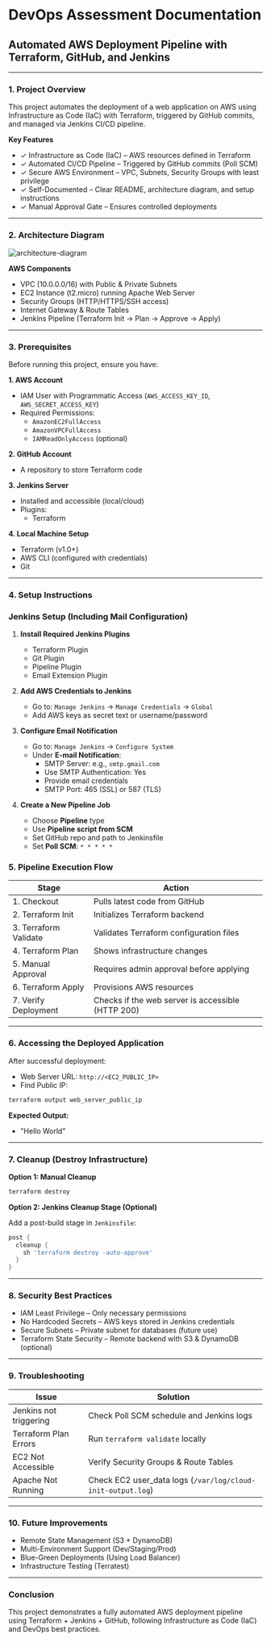 # DevOps Assessment Documentation

## Automated AWS Deployment Pipeline with Terraform, GitHub, and Jenkins

---

### 1. Project Overview

This project automates the deployment of a web application on AWS using Infrastructure as Code (IaC) with Terraform, triggered by GitHub commits, and managed via Jenkins CI/CD pipeline.

**Key Features**

- ✓ Infrastructure as Code (IaC) – AWS resources defined in Terraform  
- ✓ Automated CI/CD Pipeline – Triggered by GitHub commits (Poll SCM)  
- ✓ Secure AWS Environment – VPC, Subnets, Security Groups with least privilege  
- ✓ Self-Documented – Clear README, architecture diagram, and setup instructions  
- ✓ Manual Approval Gate – Ensures controlled deployments  

---

### 2. Architecture Diagram

![architecture-diagram](https://github.com/user-attachments/assets/0584e617-d441-4e2b-bd93-098838f3e1fd)

**AWS Components**

- VPC (10.0.0.0/16) with Public & Private Subnets  
- EC2 Instance (t2.micro) running Apache Web Server  
- Security Groups (HTTP/HTTPS/SSH access)  
- Internet Gateway & Route Tables  
- Jenkins Pipeline (Terraform Init →  Plan → Approve → Apply)  

---

### 3. Prerequisites

Before running this project, ensure you have:

**1. AWS Account**  
- IAM User with Programmatic Access (`AWS_ACCESS_KEY_ID`, `AWS_SECRET_ACCESS_KEY`)  
- Required Permissions:  
  - `AmazonEC2FullAccess`  
  - `AmazonVPCFullAccess`  
  - `IAMReadOnlyAccess` (optional)  

**2. GitHub Account**  
- A repository to store Terraform code  

**3. Jenkins Server**  
- Installed and accessible (local/cloud)  
- Plugins:  
  - Terraform  

**4. Local Machine Setup**  
- Terraform (v1.0+)  
- AWS CLI (configured with credentials)  
- Git  

---

### 4. Setup Instructions

### Jenkins Setup (Including Mail Configuration)

1. **Install Required Jenkins Plugins**  
   - Terraform Plugin  
   - Git Plugin  
   - Pipeline Plugin  
   - Email Extension Plugin  

2. **Add AWS Credentials to Jenkins**  
   - Go to: `Manage Jenkins` → `Manage Credentials` → `Global`  
   - Add AWS keys as secret text or username/password  

3. **Configure Email Notification**  
   - Go to: `Manage Jenkins` → `Configure System`  
   - Under **E-mail Notification**:  
     - SMTP Server: e.g., `smtp.gmail.com`  
     - Use SMTP Authentication: Yes  
     - Provide email credentials  
     - SMTP Port: 465 (SSL) or 587 (TLS)  
      


4. **Create a New Pipeline Job**  
   - Choose **Pipeline** type  
   - Use **Pipeline script from SCM**  
   - Set GitHub repo and path to Jenkinsfile  
   - Set **Poll SCM**: `* * * * *`  



### 5. Pipeline Execution Flow

| Stage                | Action                                      |
|----------------------|---------------------------------------------|
| 1. Checkout          | Pulls latest code from GitHub               |
| 2. Terraform Init    | Initializes Terraform backend               |
| 3. Terraform Validate| Validates Terraform configuration files     |
| 4. Terraform Plan    | Shows infrastructure changes                |
| 5. Manual Approval   | Requires admin approval before applying     |
| 6. Terraform Apply   | Provisions AWS resources                    |
| 7. Verify Deployment | Checks if the web server is accessible (HTTP 200) |

---

### 6. Accessing the Deployed Application

After successful deployment:  
- Web Server URL: `http://<EC2_PUBLIC_IP>`  
- Find Public IP:
```bash
terraform output web_server_public_ip
```

**Expected Output:**  
- "Hello World"

---

### 7. Cleanup (Destroy Infrastructure)

**Option 1: Manual Cleanup**
```bash
terraform destroy
```

**Option 2: Jenkins Cleanup Stage (Optional)**

Add a post-build stage in `Jenkinsfile`:
```groovy
post {
  cleanup {
    sh 'terraform destroy -auto-approve'
  }
}
```

---

### 8. Security Best Practices

- IAM Least Privilege – Only necessary permissions  
- No Hardcoded Secrets – AWS keys stored in Jenkins credentials  
- Secure Subnets – Private subnet for databases (future use)  
- Terraform State Security – Remote backend with S3 & DynamoDB (optional)  

---

### 9. Troubleshooting

| Issue                  | Solution                                  |
|------------------------|-------------------------------------------|
| Jenkins not triggering | Check Poll SCM schedule and Jenkins logs |
| Terraform Plan Errors  | Run `terraform validate` locally         |
| EC2 Not Accessible     | Verify Security Groups & Route Tables     |
| Apache Not Running     | Check EC2 user_data logs (`/var/log/cloud-init-output.log`) |

---

### 10. Future Improvements

- Remote State Management (S3 + DynamoDB)  
- Multi-Environment Support (Dev/Staging/Prod)  
- Blue-Green Deployments (Using Load Balancer)  
- Infrastructure Testing (Terratest)  

---

### Conclusion

This project demonstrates a fully automated AWS deployment pipeline using Terraform + Jenkins + GitHub, following Infrastructure as Code (IaC) and DevOps best practices.
